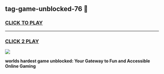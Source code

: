 
## tag-game-unblocked-76 👋
<h3>
<a href="https://premium.freeplayer.one?title=tag-game-unblocked-76&ref=14F">CLICK TO PLAY</a></h3>
<hr>

<h3>
<a href="https://premium.freeplayer.one?title=tag-game-unblocked-76&ref=14F">CLICK 2 PLAY</a>
  
</h3>

<a href="https://premium.freeplayer.one?title=tag-game-unblocked-76&ref=12F/"><img src="https://clearcache.store/games.png"></a>


**worlds hardest game unblocked: Your Gateway to Fun and Accessible Online Gaming**
